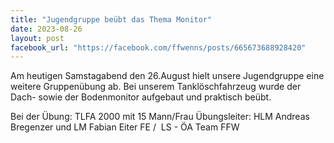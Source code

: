 ```yaml
---
title: "Jugendgruppe beübt das Thema Monitor"
date: 2023-08-26
layout: post
facebook_url: "https://facebook.com/ffwenns/posts/665673688928420"
---
```


Am heutigen Samstagabend den 26.August hielt unsere Jugendgruppe eine weitere Gruppenübung ab. Bei unserem Tanklöschfahrzeug wurde der Dach- sowie der Bodenmonitor aufgebaut und praktisch beübt.

Bei der Übung:
 TLFA 2000 mit 15 Mann/Frau 
 Übungsleiter: HLM Andreas Bregenzer und LM Fabian Eiter
 FE / ️ LS - ÖA Team FFW